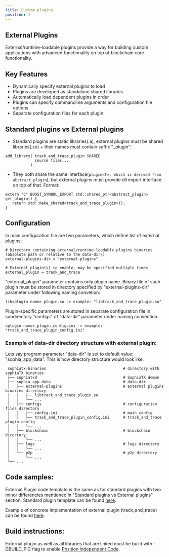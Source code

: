 ```yaml
---
title: Custom plugins
position: 1
---
```


External Plugins
--------------

External/runtime-loadable plugins provide a way for building custom applications with advanced functionality 
on top of blockchain core functionality.

## Key Features

- Dynamically specify external plugins to load
- Plugins are developed as standalone shared libraries
- Automatically load dependent plugins in order
- Plugins can specify commandline arguments and configuration file options
- Separate configuration files for each plugin

## Standard plugins vs External plugins

- Standard plugins are static libraries(.a), external plugins must be shared libraries(.so) + their names must 
  contain suffix "_plugin":

```
add_library( track_and_trace_plugin SHARED
             source files...
           )
```
- They both share the same interface(```plugin<T>, which is derived from abstract_plugin```), but external plugins must provide dll import interface on top of that. Format:

```
extern "C" BOOST_SYMBOL_EXPORT std::shared_ptr<abstract_plugin> get_plugin() {
   return std::make_shared<track_and_trace_plugin>();
}
```

## Configuration
In main configuration file are two parameters, which define list of external plugins:
```
# Directory containing external/runtime-loadable plugins binaries (absolute path or relative to the data-dir/)
external-plugins-dir = "external-plugins"

# External plugin(s) to enable, may be specified multiple times
external_plugin = track_and_trace
```
"external_plugin" parameter contains only plugin name. Binary file of such plugin must be stored in directory specified by "external-plugins-dir" parameter
under following naming convetion:
```
lib<plugin name>_plugin.so -> example: "libtrack_and_trace_plugin.so"
```


Plugin-specific parameters are stored in separate configuration file in subdirectory "configs" 
of "data-dir" parameter under naming convention:
```
<plugin name>_plugin_config.ini -> example: "track_and_trace_plugin_config.ini"
``` 

### Example of data-dir directory structure with external plugin:
Lets say program parameter "data-dir" is set to default value: "sophia_app_data". This is how directory structure would look like:

     sophiatx-binaries                                  # directory with sophiaTX binaries
     ├── sophiatxd                                      # SophiaTX demon
     ├── sophia_app_data                                # data-dir
     │   ├── external-plugins                           # external plugins binaries directory
     │   │   ├── libtrack_and_trace_plugin.so
     │   │   └── ...  
     │   ├── configs                                    # configuration files directory
     │   │   ├── config.ini                             # main config
     │   │   ├── track_and_trace_plugin_config.ini      # track_and_trace plugin config
     │   │   └── ...
     │   ├── blockchain                                 # blockchain directory
     │   │   └── ... 
     │   ├── logs                                       # logs directory
     │   │   └── ...
     │   └── p2p                                        # p2p directory
     │       └── ...  
     └── ...      
     
## Code samples:

External Plugin code template is the same as for standard plugins with two minor differencies 
mentioned in "Standard plugins vs External plugins" section. Standard plugin template can be found [here](https://github.com/SophiaTX/SophiaTX/tree/develop/libraries/plugins/template_plugin).


Example of concrete implementation of external plugin (track_and_trace) can be found [here](https://github.com/SophiaTX/SophiaTX/tree/develop/external_plugins/track_and_trace).

## Build instructions:
External plugin as well as all libraries that are linked must be build with -DBUILD_PIC flag to enable [Position Independent Code](https://en.wikipedia.org/wiki/Position-independent_code).